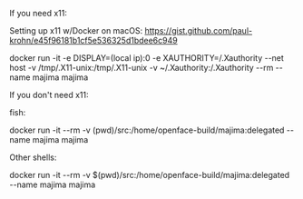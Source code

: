 If you need x11:

Setting up x11 w/Docker on macOS: https://gist.github.com/paul-krohn/e45f96181b1cf5e536325d1bdee6c949

docker run -it -e DISPLAY=(local ip):0 -e XAUTHORITY=/.Xauthority --net host -v /tmp/.X11-unix:/tmp/.X11-unix -v ~/.Xauthority:/.Xauthority --rm --name majima majima

If you don't need x11:

fish:

docker run -it --rm -v (pwd)/src:/home/openface-build/majima:delegated --name majima majima

Other shells:

docker run -it --rm -v \$(pwd)/src:/home/openface-build/majima:delegated --name majima majima
